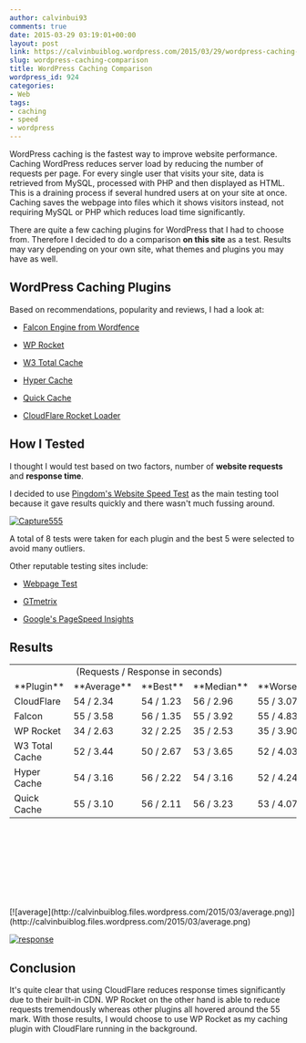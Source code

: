 ```yaml
---
author: calvinbui93
comments: true
date: 2015-03-29 03:19:01+00:00
layout: post
link: https://calvinbuiblog.wordpress.com/2015/03/29/wordpress-caching-comparison/
slug: wordpress-caching-comparison
title: WordPress Caching Comparison
wordpress_id: 924
categories:
- Web
tags:
- caching
- speed
- wordpress
---
```


WordPress caching is the fastest way to improve website performance. Caching WordPress reduces server load by reducing the number of requests per page. For every single user that visits your site, data is retrieved from MySQL, processed with PHP and then displayed as HTML. This is a draining process if several hundred users at on your site at once. Caching saves the webpage into files which it shows visitors instead, not requiring MySQL or PHP which reduces load time significantly.

<!-- more -->

There are quite a few caching plugins for WordPress that I had to choose from. Therefore I decided to do a comparison **on this site** as a test. Results may vary depending on your own site, what themes and plugins you may have as well.


## WordPress Caching Plugins


Based on recommendations, popularity and reviews, I had a look at:



	
  * [Falcon Engine from Wordfence](http://docs.wordfence.com/en/Falcon_Cache)

	
  * [WP Rocket](http://wp-rocket.me/)

	
  * [W3 Total Cache](https://wordpress.org/plugins/w3-total-cache/)

	
  * [Hyper Cache](https://wordpress.org/plugins/hyper-cache/)

	
  * [Quick Cache](https://wordpress.org/plugins/quick-cache/)

	
  * [CloudFlare Rocket Loader](https://support.cloudflare.com/hc/en-us/articles/200168056-What-does-Rocket-Loader-do-)




## How I Tested


I thought I would test based on two factors, number of **website requests** and **response time**.

I decided to use [Pingdom's Website Speed Test](http://tools.pingdom.com/fpt/) as the main testing tool because it gave results quickly and there wasn't much fussing around.

[![Capture555](http://calvinbuiblog.files.wordpress.com/2015/03/capture555.png)](http://calvinbuiblog.files.wordpress.com/2015/03/capture555.png)

A total of 8 tests were taken for each plugin and the best 5 were selected to avoid many outliers.

Other reputable testing sites include:



	
  * [Webpage Test](http://www.webpagetest.org/)

	
  * [GTmetrix](http://gtmetrix.com/)

	
  * [Google's PageSpeed Insights](https://developers.google.com/speed/pagespeed/insights/)




## Results


<table width="742" style="height:410px;" >
<tbody >
<tr >

<td width="158" >
</td>

<td colspan="4" width="256" > (Requests / Response in seconds)
</td>
</tr>
<tr >

<td >**Plugin**
</td>

<td >**Average**
</td>

<td >**Best**
</td>

<td >**Median**
</td>

<td >**Worse**
</td>
</tr>
<tr >

<td >CloudFlare
</td>

<td >54 / 2.34
</td>

<td >54 / 1.23
</td>

<td >56 / 2.96
</td>

<td >55 / 3.07
</td>
</tr>
<tr >

<td >Falcon
</td>

<td >55 / 3.58
</td>

<td >56 / 1.35
</td>

<td >55 / 3.92
</td>

<td >55 / 4.83
</td>
</tr>
<tr >

<td >WP Rocket
</td>

<td >34 / 2.63
</td>

<td >32 / 2.25
</td>

<td >35 / 2.53
</td>

<td >35 / 3.90
</td>
</tr>
<tr >

<td >W3 Total Cache
</td>

<td >52 / 3.44
</td>

<td >50 / 2.67
</td>

<td >53 / 3.65
</td>

<td >52 / 4.03
</td>
</tr>
<tr >

<td >Hyper Cache
</td>

<td >54 / 3.16
</td>

<td >56 / 2.22
</td>

<td >54 / 3.16
</td>

<td >52 / 4.24
</td>
</tr>
<tr >

<td >Quick Cache
</td>

<td >55 / 3.10
</td>

<td >56 / 2.11
</td>

<td >56 / 3.23
</td>

<td >53 / 4.07
</td>
</tr>
</tbody>
</table>
[![average](http://calvinbuiblog.files.wordpress.com/2015/03/average.png)](http://calvinbuiblog.files.wordpress.com/2015/03/average.png)

[![response](http://calvinbuiblog.files.wordpress.com/2015/03/response.png)](http://calvinbuiblog.files.wordpress.com/2015/03/response.png)


## Conclusion


It's quite clear that using CloudFlare reduces response times significantly due to their built-in CDN. WP Rocket on the other hand is able to reduce requests tremendously whereas other plugins all hovered around the 55 mark. With those results, I would choose to use WP Rocket as my caching plugin with CloudFlare running in the background.
